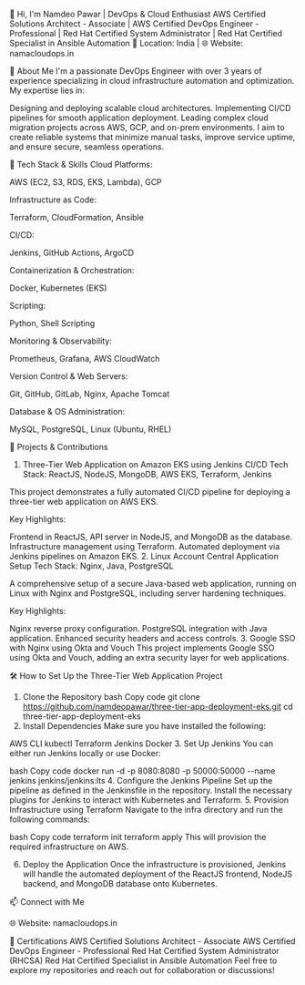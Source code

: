 👋 Hi, I'm Namdeo Pawar | DevOps & Cloud Enthusiast
AWS Certified Solutions Architect - Associate | AWS Certified DevOps Engineer - Professional | Red Hat Certified System Administrator | Red Hat Certified Specialist in Ansible Automation
📍 Location: India | 🌐 Website: namacloudops.in

🚀 About Me
I'm a passionate DevOps Engineer with over 3 years of experience specializing in cloud infrastructure automation and optimization. My expertise lies in:

Designing and deploying scalable cloud architectures.
Implementing CI/CD pipelines for smooth application deployment.
Leading complex cloud migration projects across AWS, GCP, and on-prem environments.
I aim to create reliable systems that minimize manual tasks, improve service uptime, and ensure secure, seamless operations.

🔧 Tech Stack & Skills
Cloud Platforms:

AWS (EC2, S3, RDS, EKS, Lambda), GCP

Infrastructure as Code:

Terraform, CloudFormation, Ansible

CI/CD:

Jenkins, GitHub Actions, ArgoCD

Containerization & Orchestration:

Docker, Kubernetes (EKS)

Scripting:

Python, Shell Scripting

Monitoring & Observability:

Prometheus, Grafana, AWS CloudWatch

Version Control & Web Servers:

Git, GitHub, GitLab, Nginx, Apache Tomcat

Database & OS Administration:

MySQL, PostgreSQL, Linux (Ubuntu, RHEL)

💼 Projects & Contributions
1. Three-Tier Web Application on Amazon EKS using Jenkins CI/CD
Tech Stack: ReactJS, NodeJS, MongoDB, AWS EKS, Terraform, Jenkins

This project demonstrates a fully automated CI/CD pipeline for deploying a three-tier web application on AWS EKS.

Key Highlights:

Frontend in ReactJS, API server in NodeJS, and MongoDB as the database.
Infrastructure management using Terraform.
Automated deployment via Jenkins pipelines on Amazon EKS.
2. Linux Account Central Application Setup
Tech Stack: Nginx, Java, PostgreSQL

A comprehensive setup of a secure Java-based web application, running on Linux with Nginx and PostgreSQL, including server hardening techniques.

Key Highlights:

Nginx reverse proxy configuration.
PostgreSQL integration with Java application.
Enhanced security headers and access controls.
3. Google SSO with Nginx using Okta and Vouch
This project implements Google SSO using Okta and Vouch, adding an extra security layer for web applications.

🛠️ How to Set Up the Three-Tier Web Application Project
1. Clone the Repository
bash
Copy code
git clone https://github.com/namdeopawar/three-tier-app-deployment-eks.git
cd three-tier-app-deployment-eks
2. Install Dependencies
Make sure you have installed the following:

AWS CLI
kubectl
Terraform
Jenkins
Docker
3. Set Up Jenkins
You can either run Jenkins locally or use Docker:

bash
Copy code
docker run -d -p 8080:8080 -p 50000:50000 --name jenkins jenkins/jenkins:lts
4. Configure the Jenkins Pipeline
Set up the pipeline as defined in the Jenkinsfile in the repository.
Install the necessary plugins for Jenkins to interact with Kubernetes and Terraform.
5. Provision Infrastructure using Terraform
Navigate to the infra directory and run the following commands:

bash
Copy code
terraform init
terraform apply
This will provision the required infrastructure on AWS.

6. Deploy the Application
Once the infrastructure is provisioned, Jenkins will handle the automated deployment of the ReactJS frontend, NodeJS backend, and MongoDB database onto Kubernetes.

📫 Connect with Me


🌐 Website: namacloudops.in

📄 Certifications
AWS Certified Solutions Architect - Associate
AWS Certified DevOps Engineer - Professional
Red Hat Certified System Administrator (RHCSA)
Red Hat Certified Specialist in Ansible Automation
Feel free to explore my repositories and reach out for collaboration or discussions!

